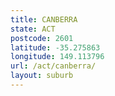 ```yaml
---
title: CANBERRA
state: ACT
postcode: 2601
latitude: -35.275863
longitude: 149.113796
url: /act/canberra/
layout: suburb
---
```

